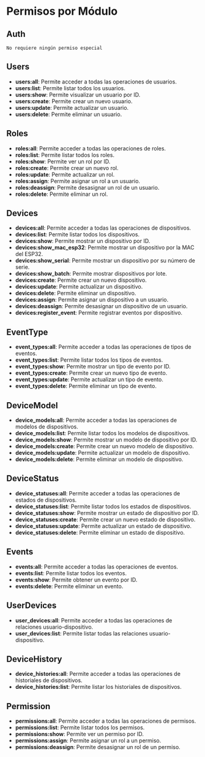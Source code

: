 # Permisos por Módulo

## Auth

`No requiere ningún permiso especial`

## Users

- **users:all**: Permite acceder a todas las operaciones de usuarios.
- **users:list**: Permite listar todos los usuarios.
- **users:show**: Permite visualizar un usuario por ID.
- **users:create**: Permite crear un nuevo usuario.
- **users:update**: Permite actualizar un usuario.
- **users:delete**: Permite eliminar un usuario.

## Roles

- **roles:all**: Permite acceder a todas las operaciones de roles.
- **roles:list**: Permite listar todos los roles.
- **roles:show**: Permite ver un rol por ID.
- **roles:create**: Permite crear un nuevo rol.
- **roles:update**: Permite actualizar un rol.
- **roles:assign**: Permite asignar un rol a un usuario.
- **roles:deassign**: Permite desasignar un rol de un usuario.
- **roles:delete**: Permite eliminar un rol.

## Devices

- **devices:all**: Permite acceder a todas las operaciones de dispositivos.
- **devices:list**: Permite listar todos los dispositivos.
- **devices:show**: Permite mostrar un dispositivo por ID.
- **devices:show_mac_esp32**: Permite mostrar un dispositivo por la MAC del ESP32.
- **devices:show_serial**: Permite mostrar un dispositivo por su número de serie.
- **devices:show_batch**: Permite mostrar dispositivos por lote.
- **devices:create**: Permite crear un nuevo dispositivo.
- **devices:update**: Permite actualizar un dispositivo.
- **devices:delete**: Permite eliminar un dispositivo.
- **devices:assign**: Permite asignar un dispositivo a un usuario.
- **devices:deassign**: Permite desasignar un dispositivo de un usuario.
- **devices:register_event**: Permite registrar eventos por dispositivo.

## EventType

- **event_types:all**: Permite acceder a todas las operaciones de tipos de eventos.
- **event_types:list**: Permite listar todos los tipos de eventos.
- **event_types:show**: Permite mostrar un tipo de evento por ID.
- **event_types:create**: Permite crear un nuevo tipo de evento.
- **event_types:update**: Permite actualizar un tipo de evento.
- **event_types:delete**: Permite eliminar un tipo de evento.

## DeviceModel

- **device_models:all**: Permite acceder a todas las operaciones de modelos de dispositivos.
- **device_models:list**: Permite listar todos los modelos de dispositivos.
- **device_models:show**: Permite mostrar un modelo de dispositivo por ID.
- **device_models:create**: Permite crear un nuevo modelo de dispositivo.
- **device_models:update**: Permite actualizar un modelo de dispositivo.
- **device_models:delete**: Permite eliminar un modelo de dispositivo.

## DeviceStatus

- **device_statuses:all**: Permite acceder a todas las operaciones de estados de dispositivos.
- **device_statuses:list**: Permite listar todos los estados de dispositivos.
- **device_statuses:show**: Permite mostrar un estado de dispositivo por ID.
- **device_statuses:create**: Permite crear un nuevo estado de dispositivo.
- **device_statuses:update**: Permite actualizar un estado de dispositivo.
- **device_statuses:delete**: Permite eliminar un estado de dispositivo.

## Events

- **events:all**: Permite acceder a todas las operaciones de eventos.
- **events:list**: Permite listar todos los eventos.
- **events:show**: Permite obtener un evento por ID.
- **events:delete**: Permite eliminar un evento.

## UserDevices

- **user_devices:all**: Permite acceder a todas las operaciones de relaciones usuario-dispositivo.
- **user_devices:list**: Permite listar todas las relaciones usuario-dispositivo.

## DeviceHistory

- **device_histories:all**: Permite acceder a todas las operaciones de historiales de dispositivos.
- **device_histories:list**: Permite listar los historiales de dispositivos.

## Permission

- **permissions:all**: Permite acceder a todas las operaciones de permisos.
- **permissions:list**: Permite listar todos los permisos.
- **permissions:show**: Permite ver un permiso por ID.
- **permissions:assign**: Permite asignar un rol a un permiso.
- **permissions:deassign**: Permite desasignar un rol de un permiso.
